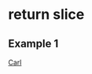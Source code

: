 # return slice

## Example 1

[ ](- "list=BuildList()")

[ ](- "$list")

[Carl](- "?GetFirstEntry()")





